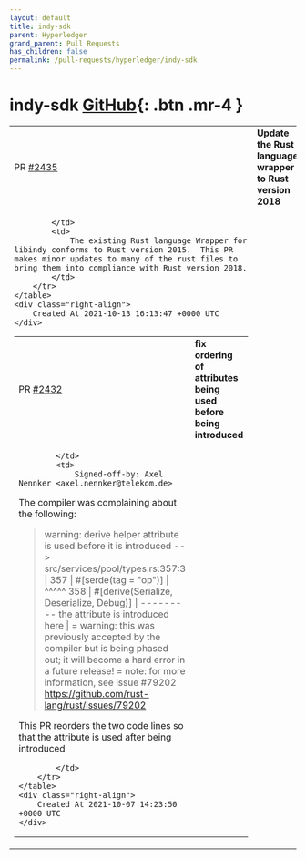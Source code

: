 ```yaml
---
layout: default
title: indy-sdk
parent: Hyperledger
grand_parent: Pull Requests
has_children: false
permalink: /pull-requests/hyperledger/indy-sdk
---
```


# indy-sdk <span class="fs-3 right-align">[GitHub](https://github.com/hyperledger/indy-sdk){: .btn .mr-4 }</span>


<div>
    <table>
        <tr>
            <td>
                PR <a href="https://github.com/hyperledger/indy-sdk/pull/2435" class=".btn">#2435</a>
            </td>
            <td>
                <b>
                    Update the Rust language wrapper to Rust version 2018
                </b>
            </td>
        </tr>
        <tr>
            <td>
                
            </td>
            <td>
                The existing Rust language Wrapper for libindy conforms to Rust version 2015.  This PR makes minor updates to many of the rust files to bring them into compliance with Rust version 2018.  
            </td>
        </tr>
    </table>
    <div class="right-align">
        Created At 2021-10-13 16:13:47 +0000 UTC
    </div>
</div>

<div>
    <table>
        <tr>
            <td>
                PR <a href="https://github.com/hyperledger/indy-sdk/pull/2432" class=".btn">#2432</a>
            </td>
            <td>
                <b>
                    fix ordering of attributes being used before being introduced
                </b>
            </td>
        </tr>
        <tr>
            <td>
                
            </td>
            <td>
                Signed-off-by: Axel Nennker <axel.nennker@telekom.de>

The compiler was complaining about the following:

> warning: derive helper attribute is used before it is introduced
   --> src/services/pool/types.rs:357:3
    |
357 | #[serde(tag = "op")]
    |   ^^^^^
358 | #[derive(Serialize, Deserialize, Debug)]
    |          --------- the attribute is introduced here
    |
    = warning: this was previously accepted by the compiler but is being phased out; it will become a hard error in a future release!
    = note: for more information, see issue #79202 <https://github.com/rust-lang/rust/issues/79202>


This PR reorders the two code lines so that the attribute is used after being introduced

            </td>
        </tr>
    </table>
    <div class="right-align">
        Created At 2021-10-07 14:23:50 +0000 UTC
    </div>
</div>

